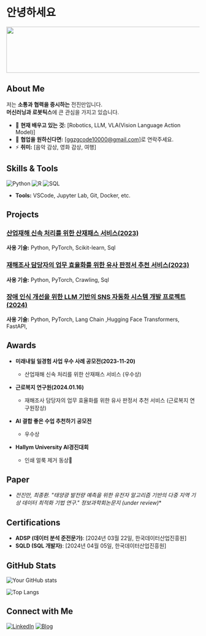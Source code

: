 # 안녕하세요

<a href="https://github.com/devxb/gitanimals">
  <img src="https://render.gitanimals.org/lines/{codemillss}?pet-id=1" width="1000" height="120"/>
</a>

## About Me
저는 **소통과 협력을 중시하는** 전진만입니다.<br/>
**머신러닝과 로봇틱스**에 큰 관심을 가지고 있습니다.  
- 🌱 **현재 배우고 있는 것:** [Robotics, LLM, VLA(Vision Language Action Model)]  
- 👯 **협업을 원하신다면:** [ggzgcode10000@gmail.com]로 연락주세요.  
- ⚡ **취미:** [음악 감상, 영화 감상, 여행]


## Skills & Tools
<!-- 아래 이미지는 예시입니다. 원하는 기술 뱃지로 수정하세요! -->
![Python](https://img.shields.io/badge/-Python-3776AB?style=flat-square&logo=python&logoColor=white)
![R](https://img.shields.io/badge/-R-276DC3?style=flat-square&logo=r&logoColor=white)
![SQL](https://img.shields.io/badge/-SQL-4479A1?style=flat-square&logo=postgresql&logoColor=white)

- **Tools:** VSCode, Jupyter Lab, Git, Docker, etc.

## Projects
### [산업재해 신속 처리를 위한 산재패스 서비스(2023)](https://moel.go.kr/news/enews/report/enewsView.do?news_seq=15837)  
**사용 기술:** Python, PyTorch, Scikit-learn, Sql

### [재해조사 담당자의 업무 효율화를 위한 유사 판정서 추천 서비스(2023)]()  
**사용 기술:** Python, PyTorch, Crawling, Sql

### [장애 인식 개선을 위한 LLM 기반의 SNS 자동화 시스템 개발 프로젝트(2024)]([https://github.com/Jinujara/nalanhi])
**사용 기술:** Python, PyTorch, Lang Chain ,Hugging Face Transformers, FastAPI, 

## Awards
- **미래내일 일경험 사업 우수 사례 공모전(2023-11-20)**
  - 산업재해 신속 처리를 위한 산재패스 서비스 (우수상)
    
- **근로복지 연구원(2024.01.16)**  
  - 재해조사 담당자의 업무 효율화를 위한 유사 판정서 추천 서비스 (근로복지 연구원장상)
    
- **AI 결합 좋은 수업 추천하기 공모전**
  - 우수상

- **Hallym University AI경진대회**
  - 인쇄 얼룩 제거 동상🥉

## Paper
- **전진만, 최종환*. "태양광 발전량 예측을 위한 유전자 알고리즘 기반의 다중 지역 기상 데이터 최적화 기법 연구." 정보과학회논문지 (under review)**

## Certifications
- **ADSP (데이터 분석 준전문가)**: [2024년 03월 22일, 한국데이터산업진흥원]
- **SQLD (SQL 개발자)**: [2024년 04월 05일, 한국데이터산업진흥원]

## GitHub Stats
<!-- GitHub 통계 카드 (사용자명 수정 필요) -->
![Your GitHub stats](https://github-readme-stats.vercel.app/api?username=yourusername&show_icons=true&theme=radical)

<!-- Top Languages 카드 -->
![Top Langs](https://github-readme-stats.vercel.app/api/top-langs/?username=codemillss&layout=compact&theme=radical)

## Connect with Me
[![LinkedIn](https://img.shields.io/badge/LinkedIn-blue?style=flat-square&logo=linkedin)](https://www.linkedin.com/in/codeman-jiggag-070652286/)
[![Blog](https://img.shields.io/badge/Blog-000000?style=flat-square&logo=ghost)](https://zgzgcode10000.tistory.com/)

